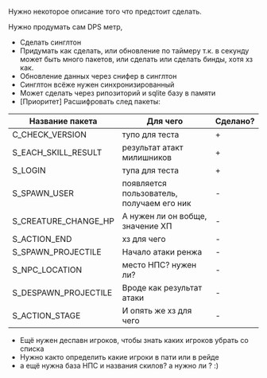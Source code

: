 Нужно некоторое описание того что предстоит сделать.

Нужно продумать сам DPS метр,

* Сделать синглтон
* Придумать как сделать, или обновление по таймеру т.к. в секунду может быть много пакетов, или сделать или сделать бинды, хотя хз как.
* Обновление данных через снифер в синглтон
* Синглтон всёже нужен синхронизированный
* Может сделать через рипозиторий и sqlite базу в памяти
* [Приоритет] Расшифровать след пакеты:

Название пакета | Для чего | Сделано?
------------ | ------------ | -------------
C_CHECK_VERSION|тупо для теста|+
S_EACH_SKILL_RESULT|результат атакт милишников|+
S_LOGIN|тупа для теста|+
S_SPAWN_USER|появляется пользователь, получаем его ник|-
S_CREATURE_CHANGE_HP|А нужен ли он вобще, значение ХП|-
S_ACTION_END|хз для чего|-
S_SPAWN_PROJECTILE|Начало атаки ренжа|-
S_NPC_LOCATION|место НПС? нужен ли?|-
S_DESPAWN_PROJECTILE|Вроде как результат атаки|-
S_ACTION_STAGE|И опять же хз для чего|-

* Ещё нужен деспавн игроков, чтобы знать каких игроков убрать со списка
* Нужно както определить какие игроки в пати или в рейде
* а ещё нужна база НПС и названия скилов? а нужно ли ? :)
